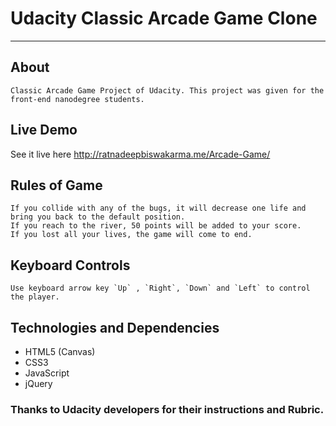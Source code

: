 # Udacity Classic Arcade Game Clone
---
## About
    Classic Arcade Game Project of Udacity. This project was given for the front-end nanodegree students.

## Live Demo
See it live here http://ratnadeepbiswakarma.me/Arcade-Game/


## Rules of Game
    If you collide with any of the bugs, it will decrease one life and bring you back to the default position.
    If you reach to the river, 50 points will be added to your score.
    If you lost all your lives, the game will come to end.

## Keyboard Controls

    Use keyboard arrow key `Up` , `Right`, `Down` and `Left` to control the player.
    
## Technologies and Dependencies
* HTML5 (Canvas)
* CSS3
* JavaScript
* jQuery
  
### Thanks to Udacity developers for their instructions and Rubric.
